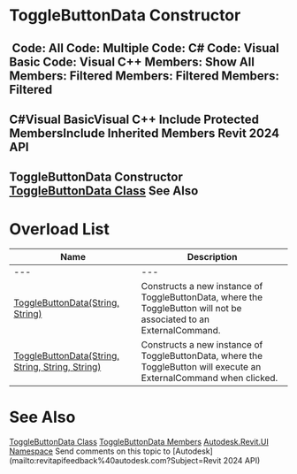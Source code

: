 # ToggleButtonData Constructor

﻿
 Code: All Code: Multiple Code: C# Code: Visual Basic Code: Visual C++  Members: Show All Members: Filtered Members: Filtered Members: Filtered   
---  
C#Visual BasicVisual C++
Include Protected MembersInclude Inherited Members
Revit 2024 API  
---  
ToggleButtonData Constructor   
[ToggleButtonData Class](ca92168b-f675-ce48-f1e3-fd5640762ad8.md "ToggleButtonData Class") See Also  
---  
# Overload List
| Name | Description |
| --- | --- |
| --- | --- | --- |
| [ToggleButtonData(String, String)](309eb3ec-4fb5-e4d0-e44c-183a48afe0ba.md "ToggleButtonData Constructor \(String, String\)") | Constructs a new instance of ToggleButtonData, where the ToggleButton will not be associated to an ExternalCommand. |
| [ToggleButtonData(String, String, String, String)](079c68bf-3bb5-7146-2631-91a33885b9c5.md "ToggleButtonData Constructor \(String, String, String, String\)") | Constructs a new instance of ToggleButtonData, where the ToggleButton will execute an ExternalCommand when clicked. |

# See Also
[ToggleButtonData Class](ca92168b-f675-ce48-f1e3-fd5640762ad8.md "ToggleButtonData Class")
[ToggleButtonData Members](c483d306-8fec-a0d2-3d3c-d1b8082d6fb2.md "ToggleButtonData Members")
[Autodesk.Revit.UI Namespace](e86fd90a-8957-02a6-da7f-ced248966e3e.md "Autodesk.Revit.UI Namespace")
Send comments on this topic to [Autodesk](mailto:revitapifeedback%40autodesk.com?Subject=Revit 2024 API)